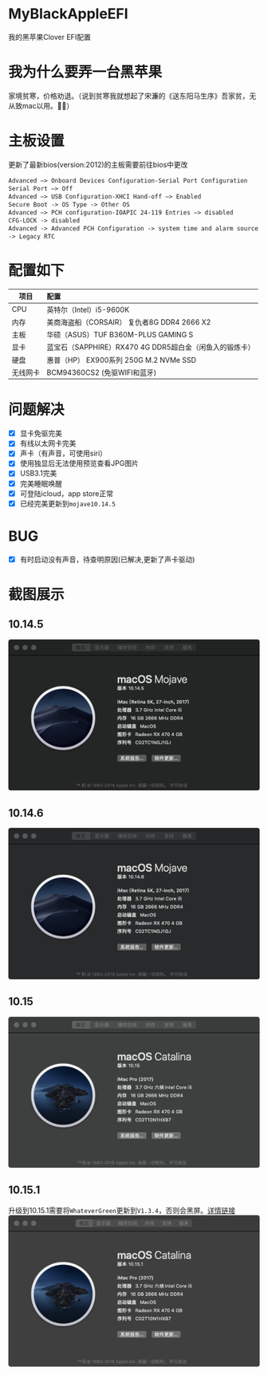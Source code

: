 # MyBlackAppleEFI
我的黑苹果Clover EFI配置

# 我为什么要弄一台黑苹果
家境贫寒，价格劝退。（说到贫寒我就想起了宋濂的《送东阳马生序》吾家贫，无从致mac以用。🌹🐔）

# 主板设置
更新了最新bios(version:2012)的主板需要前往bios中更改
```
Advanced —> Onboard Devices Configuration-Serial Port Configuration Serial Port —> Off
Advanced —> USB Configuration-XHCI Hand-off —> Enabled
Secure Boot -> OS Type -> Other OS
Advanced —> PCH configuration-IOAPIC 24-119 Entries —> disabled
CFG-LOCK -> disabled
Advanced -> Advanced PCH Configuration -> system time and alarm source -> Legacy RTC
```

# 配置如下

| 项目        | 配置   |
| --------   | :-----  |
| CPU         | 英特尔（Intel）i5-9600K | 
|内存         |美商海盗船（CORSAIR） 复仇者8G DDR4 2666 X2|
| 主板        |   华硕（ASUS）TUF B360M-PLUS GAMING S   | 
| 显卡        |    蓝宝石（SAPPHIRE）RX470 4G DDR5超白金（闲鱼入的锻炼卡）    | 
| 硬盘        |    惠普（HP） EX900系列 250G M.2 NVMe SSD    | 
|无线网卡|BCM94360CS2 (免驱WIFI和蓝牙)|

# 问题解决

- [x] 显卡免驱完美
- [x] 有线以太网卡完美
- [x] 声卡（有声音，可使用siri）
- [x] 使用独显后无法使用预览查看JPG图片
- [x] USB3.1完美
- [x] 完美睡眠唤醒
- [x] 可登陆icloud，app store正常
- [x] 已经完美更新到`mojave10.14.5`

# BUG
- [x] 有时启动没有声音，待查明原因(已解决,更新了声卡驱动)

# 截图展示
## 10.14.5
![10.14.5](screenshots/WX20190724-214915.png)
## 10.14.6
![10.14.6](screenshots/WX20190724-220055.png)
## 10.15
![10.15](screenshots/WX20191119-220110.png)
## 10.15.1
升级到10.15.1需要将`WhateverGreen`更新到`V1.3.4`，否则会黑屏。[详情链接](https://osx.cx/whatevergreen-kext-amd.html)
![10.15.1](screenshots/WX20191119-222840.png)
